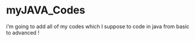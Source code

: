 # myJAVA_Codes

i'm going to add all of my codes which I suppose to code in java from basic to advanced !


